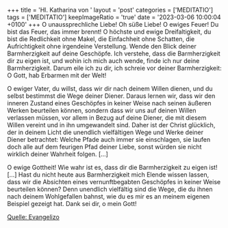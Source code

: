 +++
title = 'Hl. Katharina von '
layout = 'post'
categories = ['MEDITATIO']
tags = ['MEDITATIO']
keepImageRatio = 'true'
date = '2023-03-06 10:00:04 +0100'
+++
O unaussprechliche Liebe! Oh süße Liebe! O ewiges Feuer! Du bist das Feuer, das immer brennt! O höchste und ewige Dreifaltigkeit, du bist die Redlichkeit ohne Makel, die Einfachheit ohne Schatten, die Aufrichtigkeit ohne irgendeine Verstellung. Wende den Blick deiner Barmherzigkeit auf deine Geschöpfe.<!--more--> Ich verstehe, dass die Barmherzigkeit dir zu eigen ist, und wohin ich mich auch wende, finde ich nur deine Barmherzigkeit. Darum eile ich zu dir, ich schreie vor deiner Barmherzigkeit: O Gott, hab Erbarmen mit der Welt!

O ewiger Vater, du willst, dass wir dir nach deinem Willen dienen, und du selbst bestimmst die Wege deiner Diener. Daraus lernen wir, dass wir den inneren Zustand eines Geschöpfes in keiner Weise nach seinen äußeren Werken beurteilen können, sondern dass wir uns auf deinen Willen verlassen müssen, vor allem in Bezug auf deine Diener, die mit diesem Willen vereint und in ihn umgewandelt sind. Daher ist der Christ glücklich, der in deinem Licht die unendlich vielfältigen Wege und Werke deiner Diener betrachtet: Welche Pfade auch immer sie einschlagen, sie laufen doch alle auf dem feurigen Pfad deiner Liebe, sonst würden sie nicht wirklich deiner Wahrheit folgen. […]

O ewige Gottheit! Wie wahr ist es, dass dir die Barmherzigkeit zu eigen ist! […] Hast du nicht heute aus Barmherzigkeit mich Elende wissen lassen, dass wir die Absichten eines vernunftbegabten Geschöpfes in keiner Weise beurteilen können? Denn unendlich vielfältig sind die Wege, die du ihnen nach deinem Wohlgefallen bahnst, wie du es mir es an meinem eigenen Beispiel gezeigt hat. Dank sei dir, o mein Gott!



[Quelle: Evangelizo](https://evangeliumtagfuertag.org/DE/gospel)
